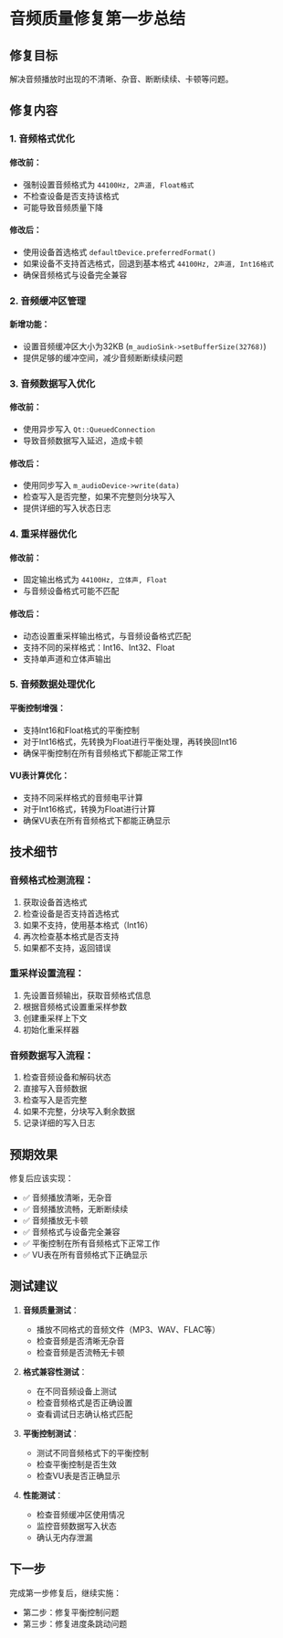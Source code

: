 # 音频质量修复第一步总结

## 修复目标
解决音频播放时出现的不清晰、杂音、断断续续、卡顿等问题。

## 修复内容

### 1. 音频格式优化

#### 修改前：
- 强制设置音频格式为 `44100Hz, 2声道, Float格式`
- 不检查设备是否支持该格式
- 可能导致音频质量下降

#### 修改后：
- 使用设备首选格式 `defaultDevice.preferredFormat()`
- 如果设备不支持首选格式，回退到基本格式 `44100Hz, 2声道, Int16格式`
- 确保音频格式与设备完全兼容

### 2. 音频缓冲区管理

#### 新增功能：
- 设置音频缓冲区大小为32KB (`m_audioSink->setBufferSize(32768)`)
- 提供足够的缓冲空间，减少音频断断续续问题

### 3. 音频数据写入优化

#### 修改前：
- 使用异步写入 `Qt::QueuedConnection`
- 导致音频数据写入延迟，造成卡顿

#### 修改后：
- 使用同步写入 `m_audioDevice->write(data)`
- 检查写入是否完整，如果不完整则分块写入
- 提供详细的写入状态日志

### 4. 重采样器优化

#### 修改前：
- 固定输出格式为 `44100Hz, 立体声, Float`
- 与音频设备格式可能不匹配

#### 修改后：
- 动态设置重采样输出格式，与音频设备格式匹配
- 支持不同的采样格式：Int16、Int32、Float
- 支持单声道和立体声输出

### 5. 音频数据处理优化

#### 平衡控制增强：
- 支持Int16和Float格式的平衡控制
- 对于Int16格式，先转换为Float进行平衡处理，再转换回Int16
- 确保平衡控制在所有音频格式下都能正常工作

#### VU表计算优化：
- 支持不同采样格式的音频电平计算
- 对于Int16格式，转换为Float进行计算
- 确保VU表在所有音频格式下都能正确显示

## 技术细节

### 音频格式检测流程：
1. 获取设备首选格式
2. 检查设备是否支持首选格式
3. 如果不支持，使用基本格式（Int16）
4. 再次检查基本格式是否支持
5. 如果都不支持，返回错误

### 重采样设置流程：
1. 先设置音频输出，获取音频格式信息
2. 根据音频格式设置重采样参数
3. 创建重采样上下文
4. 初始化重采样器

### 音频数据写入流程：
1. 检查音频设备和解码状态
2. 直接写入音频数据
3. 检查写入是否完整
4. 如果不完整，分块写入剩余数据
5. 记录详细的写入日志

## 预期效果

修复后应该实现：
- ✅ 音频播放清晰，无杂音
- ✅ 音频播放流畅，无断断续续
- ✅ 音频播放无卡顿
- ✅ 音频格式与设备完全兼容
- ✅ 平衡控制在所有音频格式下正常工作
- ✅ VU表在所有音频格式下正确显示

## 测试建议

1. **音频质量测试**：
   - 播放不同格式的音频文件（MP3、WAV、FLAC等）
   - 检查音频是否清晰无杂音
   - 检查音频是否流畅无卡顿

2. **格式兼容性测试**：
   - 在不同音频设备上测试
   - 检查音频格式是否正确设置
   - 查看调试日志确认格式匹配

3. **平衡控制测试**：
   - 测试不同音频格式下的平衡控制
   - 检查平衡控制是否生效
   - 检查VU表是否正确显示

4. **性能测试**：
   - 检查音频缓冲区使用情况
   - 监控音频数据写入状态
   - 确认无内存泄漏

## 下一步

完成第一步修复后，继续实施：
- 第二步：修复平衡控制问题
- 第三步：修复进度条跳动问题 